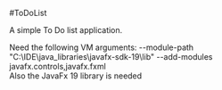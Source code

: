 #ToDoList

A simple To Do list application.

Need the following VM arguments: --module-path "C:\IDE\java_libraries\javafx-sdk-19\lib" --add-modules javafx.controls,javafx.fxml <br>
Also the JavaFx 19 library is needed <br>
